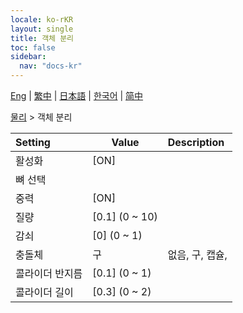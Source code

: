 ```yaml
---
locale: ko-rKR
layout: single
title: 객체 분리
toc: false
sidebar:
  nav: "docs-kr"
---
```

[Eng](/dancexr/menu/2025.4/actor/detach_object) | [繁中](/tw/dancexr/menu/2025.4/actor/detach_object) | [日本語](/jp/dancexr/menu/2025.4/actor/detach_object) | [한국어](/kr/dancexr/menu/2025.4/actor/detach_object) | [简中](/zh/dancexr/menu/2025.4/actor/detach_object)

[물리](../menu#물리) > 객체 분리



| Setting | Value | Description |
| :--- | --- | :--- |
|<nobr>활성화</nobr>| [ON] | 
|<nobr>뼈 선택</nobr>|| 
|<nobr>중력</nobr>| [ON] | 
|<nobr>질량</nobr>| [0.1] (0 ~ 10) | 
|<nobr>감쇠</nobr>| [0] (0 ~ 1) | 
|<nobr>충돌체</nobr>| 구 | 없음, 구, 캡슐, 
|<nobr>콜라이더 반지름</nobr>| [0.1] (0 ~ 1) | 
|<nobr>콜라이더 길이</nobr>| [0.3] (0 ~ 2) | 
